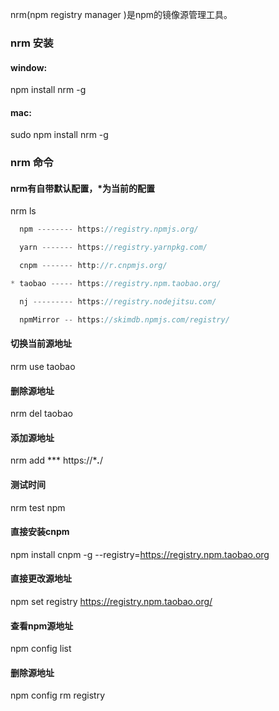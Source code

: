 nrm(npm registry manager )是npm的镜像源管理工具。
### nrm 安装

#### window:
npm install nrm -g

#### mac: 
sudo npm install nrm -g

### nrm 命令

#### nrm有自带默认配置，*为当前的配置
nrm ls
```js
  npm -------- https://registry.npmjs.org/

  yarn ------- https://registry.yarnpkg.com/

  cnpm ------- http://r.cnpmjs.org/

* taobao ----- https://registry.npm.taobao.org/

  nj --------- https://registry.nodejitsu.com/

  npmMirror -- https://skimdb.npmjs.com/registry/
```

#### 切换当前源地址

nrm use taobao

#### 删除源地址

nrm del taobao

#### 添加源地址

nrm add *** https://****.***/

#### 测试时间

nrm test npm 



#### 直接安装cnpm 

npm install cnpm -g --registry=https://registry.npm.taobao.org

#### 直接更改源地址

npm set registry https://registry.npm.taobao.org/

#### 查看npm源地址

npm config list

#### 删除源地址

npm config rm registry



